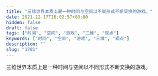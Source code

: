 ```yaml
---
title: "三维世界本质上是一种时间与空间以不同形式不断交换的游戏。"
date: 2021-12-17T16:02:57+08:00
hidden: false
draft: false
tags: ["时间", "空间", "游戏", "三维", "观点"]
keywords: ["时间", "空间", "游戏", "三维", "观点"]
description: ""
slug: "1701"
---
```


三维世界本质上是一种时间与空间以不同形式不断交换的游戏。